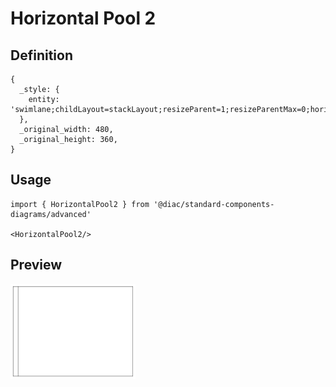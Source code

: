 # Horizontal Pool 2

## Definition

```
{
  _style: { 
    entity: 'swimlane;childLayout=stackLayout;resizeParent=1;resizeParentMax=0;horizontal=0;startSize=20;horizontalStack=0;html=1;',
  },
  _original_width: 480,
  _original_height: 360,
}
```

## Usage

```
import { HorizontalPool2 } from '@diac/standard-components-diagrams/advanced'

<HorizontalPool2/>
```

## Preview

<img src="./horizontal-pool-2.png" width="200"/>
